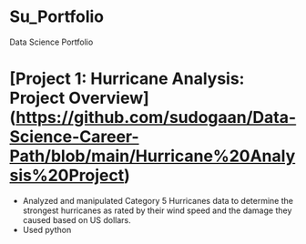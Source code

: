 # Su_Portfolio
Data Science Portfolio

# [Project 1: Hurricane Analysis: Project Overview] (https://github.com/sudogaan/Data-Science-Career-Path/blob/main/Hurricane%20Analysis%20Project)
* Analyzed and manipulated Category 5 Hurricanes data to determine the strongest hurricanes as rated by their wind speed and the damage they caused based on US dollars.
* Used python
